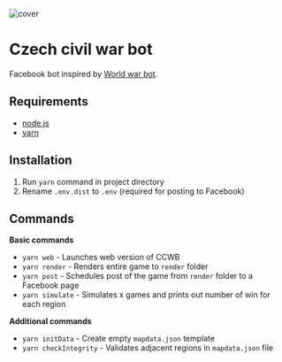![cover](https://scontent-prg1-1.xx.fbcdn.net/v/t1.0-9/69234022_106321340744064_5371006089984737280_o.png?_nc_cat=110&_nc_ohc=yULs25Y5vHUAQlm620nk_NDKwjMW801hT9o-A96oT30mfVRBAzPr40WLg&_nc_ht=scontent-prg1-1.xx&oh=6b4f7ac3c9669c9de39191e280862eea&oe=5EB1EE48)

# Czech civil war bot

Facebook bot inspired by [World war bot](https://www.facebook.com/profile.php?id=794895987563572).

## Requirements

- [node.js](https://nodejs.org)
- [yarn](https://yarnpkg.com/lang/en/)

## Installation

1. Run `yarn` command in project directory
2. Rename `.env.dist` to `.env` (required for posting to Facebook)

## Commands

**Basic commands**

- `yarn web` - Launches web version of CCWB
- `yarn render` - Renders entire game to `render` folder
- `yarn post` - Schedules post of the game from `render` folder to a Facebook page
- `yarn simulate` - Simulates x games and prints out number of win for each region

**Additional commands**

- `yarn initData` - Create empty `mapdata.json` template
- `yarn checkIntegrity` - Validates adjacent regions in `mapdata.json` file
